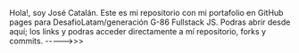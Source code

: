 Hola!, soy José Catalán. Este es mi repositorio con mi portafolio en GitHub pages para DesafioLatam/generación G-86 Fullstack JS. Podras abrir desde aquí; los links y podras acceder directamente a mí repositorio, forks y commits.
----->>> 


